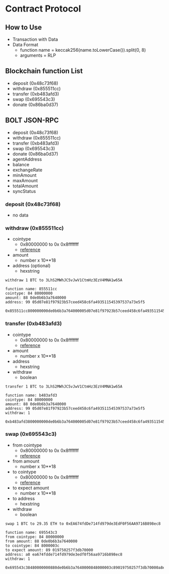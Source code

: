 # Contract Protocol
## How to Use
- Transaction with Data
- Data Format
  - function name = keccak256(name.toLowerCase()).split(0, 8)
  - arguments = RLP

## Blockchain function List
- deposit (0x48c73f68)
- withdraw (0x855511cc)
- transfer (0xb483afd3)
- swap (0x695543c3)
- donate (0x86ba0d37)

## BOLT JSON-RPC
- deposit (0x48c73f68)
- withdraw (0x855511cc)
- transfer (0xb483afd3)
- swap (0x695543c3)
- donate (0x86ba0d37)
- agentAddress
- balance
- exchangeRate
- minAmount
- maxAmount
- totalAmount
- syncStatus

### deposit (0x48c73f68)
- no data

### withdraw (0x855511cc)
- cointype
  - 0x80000000 to 0x 0x8fffffff
  - [reference](https://github.com/satoshilabs/slips/blob/master/slip-0044.md)
- amount
  - number x 10**18
- address (optional)
  - hexstring

```
withdraw 1 BTC to 3LhS2MWhJC5vJwV1CtmHz3EzV4MNA1w65A

function name: 855511cc
cointype: 84 80000000
amount: 88 0de0b6b3a7640000
address: 99 05d07e81f97923b57ceed458c6fa493511545397537a73e5f5

0x855511cc800000000de0b6b3a764000005d07e81f97923b57ceed458c6fa493511545397537a73e5f5
```

### transfer (0xb483afd3)
- cointype
  - 0x80000000 to 0x 0x8fffffff
  - [reference](https://github.com/satoshilabs/slips/blob/master/slip-0044.md)
- amount
  - number x 10**18
- address
  - hexstring
- withdraw
  - boolean

```
transfer 1 BTC to 3LhS2MWhJC5vJwV1CtmHz3EzV4MNA1w65A

function name: b483afd3
cointype: 84 80000000
amount: 88 0de0b6b3a7640000
address: 99 05d07e81f97923b57ceed458c6fa493511545397537a73e5f5
withdraw: 1

0xb483afd3800000000de0b6b3a764000005d07e81f97923b57ceed458c6fa493511545397537a73e5f501
```

### swap (0x695543c3)
- from cointype
  - 0x80000000 to 0x 0x8fffffff
  - [reference](https://github.com/satoshilabs/slips/blob/master/slip-0044.md)
- from amount
  - number x 10**18
- to cointype
  - 0x80000000 to 0x 0x8fffffff
  - [reference](https://github.com/satoshilabs/slips/blob/master/slip-0044.md)
- to expect amount
  - number x 10**18
- to address
  - hexstring
- withdraw
  - boolean

```
swap 1 BTC to 29.35 ETH to 0xEA674fdDe714fd979de3EdF0F56AA9716B898ec8

function name: 695543c3
from cointype: 84 80000000
from amount: 88 0de0b6b3a7640000
to cointype: 84 8000003c
to expect amount: 89 019750257f3db70000
address: a8 ea674fdde714fd979de3edf0f56aa9716b898ec8
withdraw: 1

0x695543c38480000000880de0b6b3a7640000848000003c89019750257f3db70000a8ea674fdde714fd979de3edf0f56aa9716b898ec801
```
